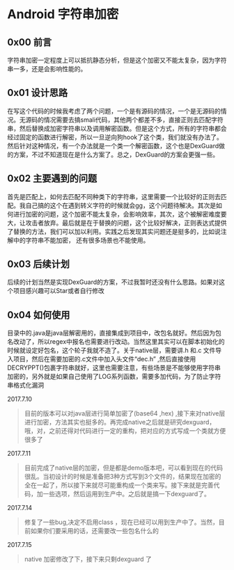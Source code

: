 # Android 字符串加密

## 0x00 前言
字符串加密一定程度上可以抵抗静态分析，但是这个加密又不能太复杂，因为字符串一多，还是会影响性能的。

## 0x01 设计思路
在写这个代码的时候我考虑了两个问题，一个是有源码的情况，一个是无源码的情况。无源码的情况需要去搞smali代码，其他两个都差不多，直接正则去匹配字符串，然后替换成加密字符串以及调用解密函数。但是这个方式，所有的字符串都会经过固定的函数进行解密，所以一旦逆向狗hook了这个类，我们就没有办法了。然后针对这种情况，有一个办法就是一个类一个解密函数，这个也是DexGuard做的方案，不过不知道现在是什么方案了。总之，DexGuard的方案会更强一些。

## 0x02 主要遇到的问题
首先是匹配上，如何去匹配不同种类下的字符串，这里需要一个比较好的正则去匹配。我自己搞的这个在遇到转义字符的时候就会gg，这个问题待解决。其次是如何进行加密的问题，这个加密不能太复杂，会影响效率，其次，这个被解密难度要大，让攻击者放弃。最后就是在于替换的问题，这个比较好解决，正则表达式提供了替换的方法，我们可以加以利用。实践之后发现其实问题还是挺多的，比如说注解中的字符串不能加密， 还有很多场景也不能使用。

## 0x03 后续计划
后续的计划当然是实现DexGuard的方案，不过我暂时还没有什么思路。如果对这个项目感兴趣可以Star或者自行修改

## 0x04 如何使用
目录中的.java是java层解密用的，直接集成到项目中，改包名就好。然后因为包名改动了，所以regex中报名也需要进行改动。当然这里其实可以在脚本初始化的时候就设定好包名，这个轮子我就不造了。关于native层，需要讲.h 和.c 文件导入项目，然后在需要加密的.c文件中加入头文件“dec.h” ,然后直接使用DECRYPPT()包裹字符串就好，这里也需要注意，有些场景是不能够使用字符串加密的，另外就是如果自己使用了LOG系列函数，需要多加代码，为了防止字符串格式化漏洞

2017.7.10
> 目前的版本可以对java层进行简单加密了(base64 ,hex) ,接下来对native层进行加密，方法其实也挺多的。再完成native之后就是研究dexguard，哦，对，之前还得对代码进行一定的重构，把对应的方式写成一个类就方便很多了

2017.7.11
> 目前完成了native层的加密，但是都是demo版本吧，可以看到现在的代码很乱。当初设计的时候是准备把3种方式写到3个文件的，结果现在加密的全在一起了，所以接下来就尽可能重构成一个类来写。接下来就是完善代码，加一些选项，然后运用到生产中。之后就是搞一下dexguard了。

2017.7.14
> 修复了一些bug,决定不启用class ，现在已经可以用到生产中了。当然，目前如果你们要采用的话，还需要改一些包名什么的

2017.7.15
> native 加密修改了下，接下来只剩dexguard 了